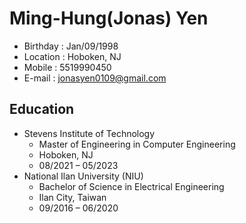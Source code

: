 # Ming-Hung(Jonas) Yen
* Birthday : Jan/09/1998
* Location : Hoboken, NJ
* Mobile   : 5519990450
* E-mail   : jonasyen0109@gmail.com

## Education
* Stevens Institute of Technology
  * Master of Engineering in Computer Engineering 
  * Hoboken, NJ
  * 08/2021 – 05/2023 
* National Ilan University (NIU)
  * Bachelor of Science in Electrical Engineering 
  * Ilan City, Taiwan
  * 09/2016 – 06/2020
 
